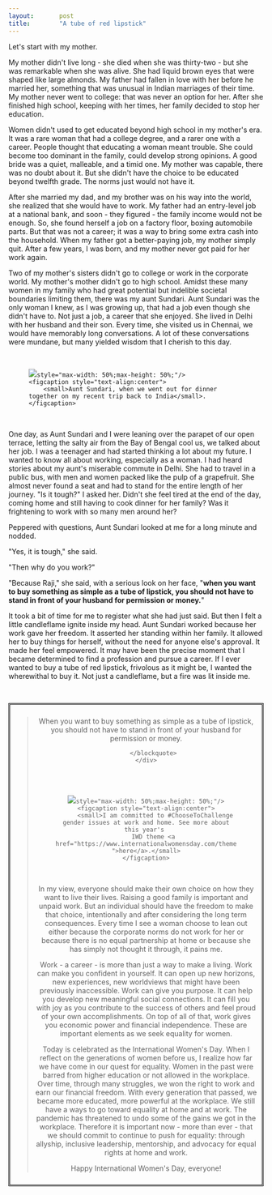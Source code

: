 ```yaml
---
layout:       post
title:        "A tube of red lipstick"
---
```

<p>
    Let's start with my mother.
    <br/>
</p>
<p>
    My mother didn't live long - she died when she was thirty-two - but she was
    remarkable when she was alive. She had liquid brown eyes that were shaped
    like large almonds. My father had fallen in love with her before he married
    her, something that was unusual in Indian marriages of their time. 
    My mother never went to college: that was never an option for her. After she finished high school, keeping 
    with her times, her family decided to stop her education.
</p>
<p>
    Women didn't used to get educated beyond high school in my mother's era. It
    was a rare woman that had a college degree, and a rarer one with a career.
    People thought that educating a woman meant trouble. She could become too
    dominant in the family, could develop strong opinions. A good bride was a
    quiet, malleable, and a timid one. My mother was capable, there was no
    doubt about it. But she didn't have the choice to be educated beyond
    twelfth grade. The norms just would not have it.
</p>
<p>
    After she married my dad, and my brother was on his way into the world, she
    realized that she would have to work. My father had an entry-level job at a
    national bank, and soon - they figured - the family income would not be
    enough. So, she found herself a job on a factory floor, boxing automobile
    parts. But that was not a career; it was a way to bring some extra cash
    into the household. When my father got a better-paying job, my mother
    simply quit. After a few years, I was born, and my mother never got paid
    for her work again.
</p>

<p>
    Two of my mother's sisters didn't go to college or work in the corporate world. 
My mother's mother didn't go to high school. 
Amidst these many women in my family who had great potential but indelible
    societal boundaries limiting them, there was my aunt Sundari. Aunt Sundari was the only woman I knew, as I was growing
    up, that had a job even though she didn't have to. Not just a job, a career
    that she enjoyed. She lived in Delhi with her husband and their son. Every time, she
    visited us in Chennai, we would have memorably long conversations. A lot of
    these conversations were mundane, but many yielded wisdom that I 
    cherish to this day.
</p>
<br/>
<figure>
    <img src="https://thisisrajiraj.github.io/posts/images/auntsundari.jpg"
    
    style="max-width: 50%;max-height: 50%;"/>
    <figcaption style="text-align:center">
        <small>Aunt Sundari, when we went out for dinner together on my recent trip back to India</small>.
    </figcaption>

</figure>
<br/>
<p>
    One day, as Aunt Sundari and I were leaning over the parapet of our open
    terrace, letting the salty air from the Bay of Bengal cool us, we talked
    about her job. I was a teenager and had started thinking a lot about my future. I wanted to
    know all about working, especially as a woman. I had heard stories about my
    aunt's miserable commute in Delhi. She had to travel in a public bus, with
    men and women packed like the pulp of a grapefruit. She almost never found a
    seat and had to stand for the entire length of her journey. "Is it tough?"
    I asked her. Didn't she feel tired at the end of the day, coming home and
    still having to cook dinner for her family? Was it frightening to work with
    so many men around her?
</p>
<p>
    Peppered with questions, Aunt Sundari looked at me for a long minute and
    nodded.
</p>
<p>
    "Yes, it is tough," she said.
</p>
<p>
    "Then why do you work?"
</p>
<p>
    "Because Raji," she said, with a serious look on her face, "<b>when you want
    to buy something as simple as a tube of lipstick, you should not have to
    stand in front of your husband for permission or money.</b>"
</p>

<p>
    It took a bit of time for me to register what she had just said. But then I
    felt a little candleflame ignite inside my head. Aunt Sundari worked
    because her work gave her freedom. It asserted her standing within her
    family. It allowed her to buy things for herself, without the need for
    anyone else's approval. It made her feel empowered. It may have been the
    precise moment that I became determined to find a profession and pursue a
    career. If I ever wanted to buy a tube of red lipstick, frivolous as it
    might be, I wanted the wherewithal to buy it. Not just a candleflame, but a
    fire was lit inside me.
</p>

<br/>
<p>    
    <div align="center" style="border-style:double;border-color:black;padding:10px">
        <blockquote>
            <p>
                When you want
    to buy something as simple as a tube of lipstick, you should not have to
    stand in front of your husband for permission or money.
            </p>
            
        </blockquote>
    </div>
        
</p>
<br/>
<br/>
<figure>
    <img src="https://thisisrajiraj.github.io/posts/images/choosetochallenge.jpg"
    
    style="max-width: 50%;max-height: 50%;"/>
    <figcaption style="text-align:center">
         <small>I am committed to #ChooseToChallenge gender issues at work and home. See more about this year's 
        IWD theme <a href="https://www.internationalwomensday.com/theme">here</a>.</small>
    </figcaption>

</figure>
<br/>
<p>
    In my view, everyone should make their
    own choice on how they want to live their lives. Raising a good family is important and unpaid work. 
    But an individual should have the freedom to make that choice, intentionally and after considering the long term consequences. 
    Every time I see a woman choose to lean out either because the corporate
    norms do not work for her or because there is no equal partnership at home
    or because she has simply not thought it through, it pains me.
</p>
<p>Work - a career - is more than just a way to make a living.
    Work can make you confident in yourself. It can open up new horizons, new
    experiences, new worldviews that might have been previously inaccessible.
    Work can give you purpose. It can help you develop new meaningful social
    connections. It can fill you with joy as you contribute to the success of
    others and feel proud of your own accomplishments. On top of all of that,
    work gives you economic power and financial independence. These are
    important elements as we seek equality for women.
</p>
<p>
    Today is celebrated as the International Women's Day. When I reflect on the
    generations of women before us, I realize how far we have come in our quest for equality. Women in
    the past were barred from higher education or not allowed in the workplace. Over time,
    through many struggles, we won the right to work and earn our financial
    freedom. With every generation that passed, we became more educated, more
    powerful at the workplace. We still have a ways to go toward equality at home
    and at work. The pandemic has threatened to undo some of the gains we got in the workplace. 
    Therefore it is important now - more than ever - that we should commit to continue to push for equality: through allyship, inclusive leadership,
    mentorship, and advocacy for equal rights at home and work.
</p>
<p>
    Happy International Women's Day, everyone!
</p>